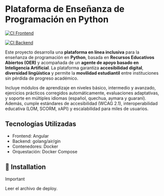 # Plataforma de Enseñanza de Programación en Python


[![CI Frontend](https://github.com/Frosmin/Generacion-Software/actions/workflows/ci-frontend.yml/badge.svg)](https://github.com/Frosmin/Generacion-Software/actions/workflows/ci-frontend.yml)

[![CI Backend](https://github.com/Frosmin/Generacion-Software/actions/workflows/ci-backend.yml/badge.svg)](https://github.com/Frosmin/Generacion-Software/actions/workflows/ci-backend.yml)



Este proyecto desarrolla una **plataforma en línea inclusiva** para la enseñanza de programación en **Python**, basada en **Recursos Educativos Abiertos (OER)** y acompañada de un **agente de apoyo basado en Inteligencia Artificial**. La plataforma garantiza **accesibilidad digital**, **diversidad lingüística** y permite la **movilidad estudiantil** entre instituciones sin pérdida de progreso académico.

Incluye módulos de aprendizaje en niveles básico, intermedio y avanzado, ejercicios prácticos corregidos automáticamente, evaluaciones adaptativas, y soporte en múltiples idiomas (español, quechua, aymara y guaraní). Además, cumple estándares de accesibilidad (WCAG 2.1), interoperabilidad educativa (LOM, SCORM, xAPI) y escalabilidad para miles de usuarios.

## Tecnologías Utilizadas

- Frontend: Angular
- Backend: golang/air/gin
- Contenedores: Docker
- Orquestación: Docker Compose

## 🚀 Installation
> [!IMPORTANT]
> Leer el archivo de deploy.



